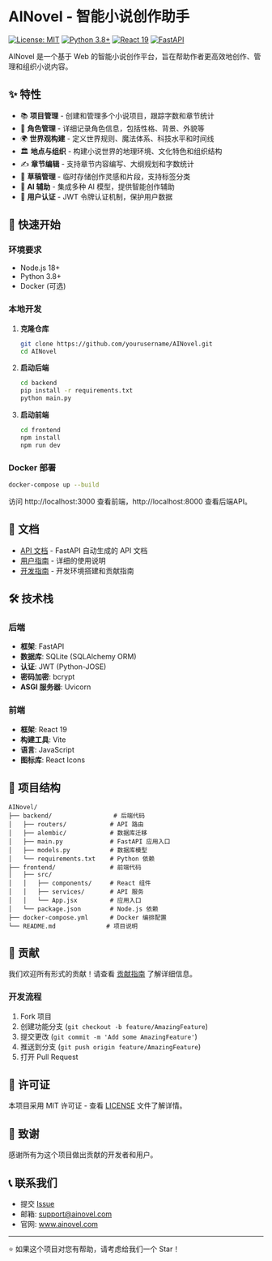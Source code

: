 # AINovel - 智能小说创作助手

[![License: MIT](https://img.shields.io/badge/License-MIT-yellow.svg)](https://opensource.org/licenses/MIT)
[![Python 3.8+](https://img.shields.io/badge/python-3.8+-blue.svg)](https://www.python.org/downloads/)
[![React 19](https://img.shields.io/badge/react-19-61DAFB.svg)](https://reactjs.org/)
[![FastAPI](https://img.shields.io/badge/fastapi-0.104+-009688.svg)](https://fastapi.tiangolo.com/)

AINovel 是一个基于 Web 的智能小说创作平台，旨在帮助作者更高效地创作、管理和组织小说内容。

## ✨ 特性

- 📚 **项目管理** - 创建和管理多个小说项目，跟踪字数和章节统计
- 👥 **角色管理** - 详细记录角色信息，包括性格、背景、外貌等
- 🌍 **世界观构建** - 定义世界规则、魔法体系、科技水平和时间线
- 🏛️ **地点与组织** - 构建小说世界的地理环境、文化特色和组织结构
- ✍️ **章节编辑** - 支持章节内容编写、大纲规划和字数统计
- 📝 **草稿管理** - 临时存储创作灵感和片段，支持标签分类
- 🤖 **AI 辅助** - 集成多种 AI 模型，提供智能创作辅助
- 🔐 **用户认证** - JWT 令牌认证机制，保护用户数据

## 🚀 快速开始

### 环境要求

- Node.js 18+
- Python 3.8+
- Docker (可选)

### 本地开发

1. **克隆仓库**
   ```bash
   git clone https://github.com/yourusername/AINovel.git
   cd AINovel
   ```

2. **启动后端**
   ```bash
   cd backend
   pip install -r requirements.txt
   python main.py
   ```

3. **启动前端**
   ```bash
   cd frontend
   npm install
   npm run dev
   ```

### Docker 部署

```bash
docker-compose up --build
```

访问 http://localhost:3000 查看前端，http://localhost:8000 查看后端API。

## 📖 文档

- [API 文档](http://localhost:8000/docs) - FastAPI 自动生成的 API 文档
- [用户指南](docs/user-guide.md) - 详细的使用说明
- [开发指南](docs/development.md) - 开发环境搭建和贡献指南

## 🛠️ 技术栈

### 后端
- **框架**: FastAPI
- **数据库**: SQLite (SQLAlchemy ORM)
- **认证**: JWT (Python-JOSE)
- **密码加密**: bcrypt
- **ASGI 服务器**: Uvicorn

### 前端
- **框架**: React 19
- **构建工具**: Vite
- **语言**: JavaScript
- **图标库**: React Icons

## 📁 项目结构

```
AINovel/
├── backend/                 # 后端代码
│   ├── routers/            # API 路由
│   ├── alembic/            # 数据库迁移
│   ├── main.py             # FastAPI 应用入口
│   ├── models.py           # 数据库模型
│   └── requirements.txt    # Python 依赖
├── frontend/               # 前端代码
│   ├── src/
│   │   ├── components/     # React 组件
│   │   ├── services/       # API 服务
│   │   └── App.jsx         # 应用入口
│   └── package.json        # Node.js 依赖
├── docker-compose.yml      # Docker 编排配置
└── README.md              # 项目说明
```

## 🤝 贡献

我们欢迎所有形式的贡献！请查看 [贡献指南](CONTRIBUTING.md) 了解详细信息。

### 开发流程

1. Fork 项目
2. 创建功能分支 (`git checkout -b feature/AmazingFeature`)
3. 提交更改 (`git commit -m 'Add some AmazingFeature'`)
4. 推送到分支 (`git push origin feature/AmazingFeature`)
5. 打开 Pull Request

## 📄 许可证

本项目采用 MIT 许可证 - 查看 [LICENSE](LICENSE) 文件了解详情。

## 🙏 致谢

感谢所有为这个项目做出贡献的开发者和用户。

## 📞 联系我们

- 提交 [Issue](https://github.com/yourusername/AINovel/issues)
- 邮箱: support@ainovel.com
- 官网: www.ainovel.com

---

⭐ 如果这个项目对您有帮助，请考虑给我们一个 Star！